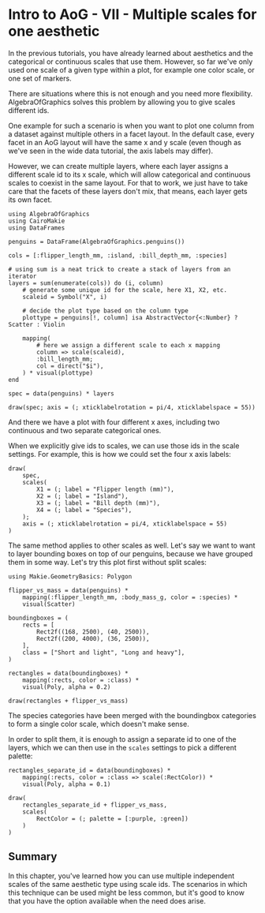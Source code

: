 # Intro to AoG - VII - Multiple scales for one aesthetic

In the previous tutorials, you have already learned about aesthetics and the categorical or continuous scales that use them.
However, so far we've only used one scale of a given type within a plot, for example one color scale, or one set of markers.

There are situations where this is not enough and you need more flexibility.
AlgebraOfGraphics solves this problem by allowing you to give scales different ids.

One example for such a scenario is when you want to plot one column from a dataset against multiple others in a facet layout.
In the default case, every facet in an AoG layout will have the same x and y scale (even though as we've seen in the wide data tutorial, the axis labels may differ).

However, we can create multiple layers, where each layer assigns a different scale id to its x scale, which will allow categorical and continuous scales to coexist in the same layout.
For that to work, we just have to take care that the facets of these layers don't mix, that means, each layer gets its own facet.

```@example tut
using AlgebraOfGraphics
using CairoMakie
using DataFrames

penguins = DataFrame(AlgebraOfGraphics.penguins())

cols = [:flipper_length_mm, :island, :bill_depth_mm, :species]

# using sum is a neat trick to create a stack of layers from an iterator
layers = sum(enumerate(cols)) do (i, column)
    # generate some unique id for the scale, here X1, X2, etc.
    scaleid = Symbol("X", i) 

    # decide the plot type based on the column type
    plottype = penguins[!, column] isa AbstractVector{<:Number} ? Scatter : Violin

    mapping(
        # here we assign a different scale to each x mapping
        column => scale(scaleid),
        :bill_length_mm;
        col = direct("$i"),
    ) * visual(plottype)
end

spec = data(penguins) * layers

draw(spec; axis = (; xticklabelrotation = pi/4, xticklabelspace = 55))
```

And there we have a plot with four different x axes, including two continuous and two separate categorical ones.

When we explicitly give ids to scales, we can use those ids in the scale settings. For example, this is how we could set the four x axis labels:

```@example tut
draw(
    spec,
    scales(
        X1 = (; label = "Flipper length (mm)"),
        X2 = (; label = "Island"),
        X3 = (; label = "Bill depth (mm)"),
        X4 = (; label = "Species"),
    );
    axis = (; xticklabelrotation = pi/4, xticklabelspace = 55)
)
```

The same method applies to other scales as well.
Let's say we want to want to layer bounding boxes on top of our penguins, because we have grouped them in some way.
Let's try this plot first without split scales:

```@example tut
using Makie.GeometryBasics: Polygon

flipper_vs_mass = data(penguins) *
    mapping(:flipper_length_mm, :body_mass_g, color = :species) *
    visual(Scatter)

boundingboxes = (
    rects = [
        Rect2f((168, 2500), (40, 2500)),
        Rect2f((200, 4000), (36, 2500)),
    ],
    class = ["Short and light", "Long and heavy"],
)

rectangles = data(boundingboxes) *
    mapping(:rects, color = :class) *
    visual(Poly, alpha = 0.2)

draw(rectangles + flipper_vs_mass)
```

The species categories have been merged with the boundingbox categories to form a single color scale, which doesn't make sense.

In order to split them, it is enough to assign a separate id to one of the layers, which we can then use in the `scales` settings to pick a different palette:

```@example tut
rectangles_separate_id = data(boundingboxes) *
    mapping(:rects, color = :class => scale(:RectColor)) *
    visual(Poly, alpha = 0.1)

draw(
    rectangles_separate_id + flipper_vs_mass,
    scales(
        RectColor = (; palette = [:purple, :green])
    )
)
```

## Summary

In this chapter, you've learned how you can use multiple independent scales of the same aesthetic type using scale ids. The scenarios in which this technique can be used might be less common, but it's good to know that you have the option available when the need does arise.
